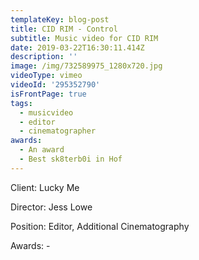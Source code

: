 ```yaml
---
templateKey: blog-post
title: CID RIM - Control
subtitle: Music video for CID RIM
date: 2019-03-22T16:30:11.414Z
description: ''
image: /img/732589975_1280x720.jpg
videoType: vimeo
videoId: '295352790'
isFrontPage: true
tags:
  - musicvideo
  - editor
  - cinematographer
awards:
  - An award
  - Best sk8terb0i in Hof
---
```

Client: Lucky Me



Director: Jess Lowe



Position: Editor, Additional Cinematography



Awards: -
